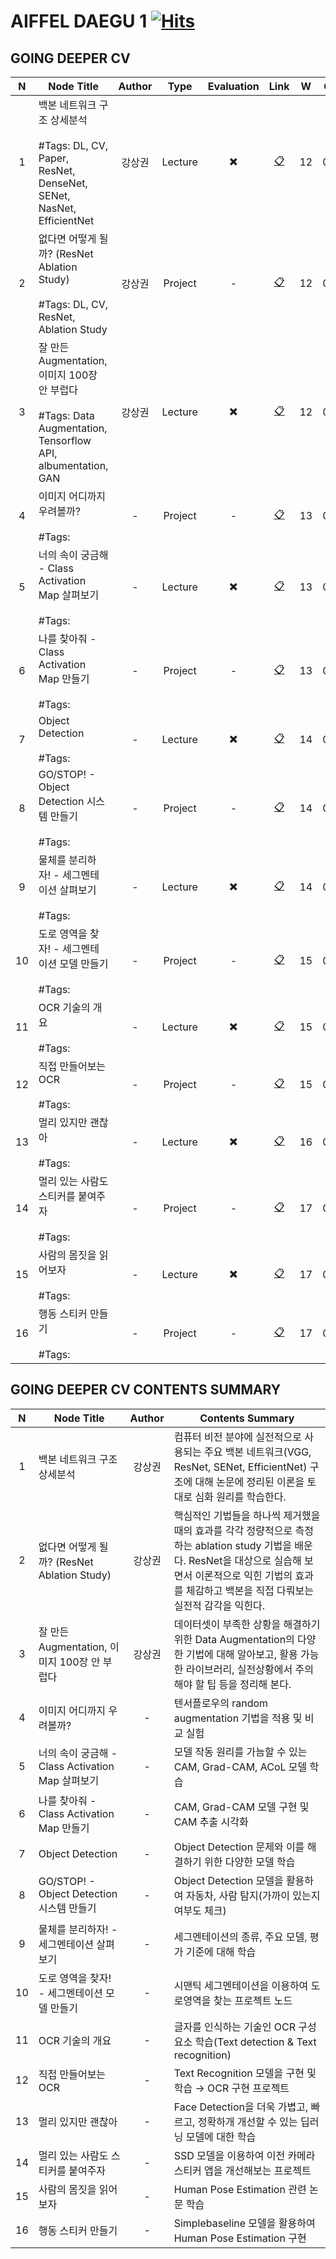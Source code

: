 # AIFFEL DAEGU 1 [![Hits](https://hits.seeyoufarm.com/api/count/incr/badge.svg?url=https%3A%2F%2Fgithub.com%2FHRPzz%2FAIFFEL%2Ftree%2Fmain%2FGOING_DEEPER_CV&count_bg=%2379C83D&title_bg=%23555555&icon=&icon_color=%23E7E7E7&title=hits&edge_flat=false)](https://hits.seeyoufarm.com)

## GOING DEEPER CV

|N|Node Title|Author|Type|Evaluation|Link|W|Open|Done|
|:---:|---|:---:|:---:|:---:|:---:|:---:|:---:|:---:|
|1|백본 네트워크 구조 상세분석<br><br>#Tags: DL, CV, Paper, ResNet, DenseNet, SENet, NasNet, EfficientNet|강상권|Lecture|✖️|[📋](Node_01/README.md)|12|03.15|✖️|
|2|없다면 어떻게 될까? (ResNet Ablation Study)<br><br>#Tags: DL, CV, ResNet, Ablation Study|강상권|Project|-|[📋](Node_02/README.md)|12|03.16|-|
|3|잘 만든 Augmentation, 이미지 100장 안 부럽다<br><br>#Tags: Data Augmentation, Tensorflow API, albumentation, GAN|강상권|Lecture|✖️|[📋](Node_03/README.md)|12|03.18|✖️|
|4|이미지 어디까지 우려볼까?<br><br>#Tags: |-|Project|-|[📋](Node_04/README.md)|13|03.21|-|
|5|너의 속이 궁금해 - Class Activation Map 살펴보기<br><br>#Tags: |-|Lecture|✖️|[📋](Node_05/README.md)|13|03.23|✖️|
|6|나를 찾아줘 - Class Activation Map 만들기<br><br>#Tags: |-|Project|-|[📋](Node_06/README.md)|13|03.24|-|
|7|Object Detection<br><br>#Tags: |-|Lecture|✖️|[📋](Node_07/README.md)|14|03.28|✖️|
|8|GO/STOP! - Object Detection 시스템 만들기<br><br>#Tags: |-|Project|-|[📋](Node_08/README.md)|14|03.29|-|
|9|물체를 분리하자! - 세그멘테이션 살펴보기<br><br>#Tags: |-|Lecture|✖️|[📋](Node_09/README.md)|14|03.31|✖️|
|10|도로 영역을 찾자! - 세그멘테이션 모델 만들기<br><br>#Tags: |-|Project|-|[📋](Node_10/README.md)|15|04.04|-|
|11|OCR 기술의 개요<br><br>#Tags: |-|Lecture|✖️|[📋](Node_11/README.md)|15|04.05|✖️|
|12|직접 만들어보는 OCR<br><br>#Tags: |-|Project|-|[📋](Node_12/README.md)|15|04.07|-|
|13|멀리 있지만 괜찮아<br><br>#Tags: |-|Lecture|✖️|[📋](Node_13/README.md)|16|04.11|✖️|
|14|멀리 있는 사람도 스티커를 붙여주자<br><br>#Tags: |-|Project|-|[📋](Node_14/README.md)|17|04.18|-|
|15|사람의 몸짓을 읽어보자<br><br>#Tags: |-|Lecture|✖️|[📋](Node_15/README.md)|17|04.19|✖️|
|16|행동 스티커 만들기<br><br>#Tags: |-|Project|-|[📋](Node_16/README.md)|17|04.21|-|

## GOING DEEPER CV CONTENTS SUMMARY

|N|Node Title|Author|Contents Summary|
|:---:|---|:---:|---|
|1|백본 네트워크 구조 상세분석|강상권|컴퓨터 비전 분야에 실전적으로 사용되는 주요 백본 네트워크(VGG, ResNet, SENet, EfficientNet) 구조에 대해 논문에 정리된 이론을 토대로 심화 원리를 학습한다.|
|2|없다면 어떻게 될까? (ResNet Ablation Study)|강상권|핵심적인 기법들을 하나씩 제거했을 때의 효과를 각각 정량적으로 측정하는 ablation study 기법을 배운다. ResNet을 대상으로 실습해 보면서 이론적으로 익힌 기법의 효과를 체감하고 백본을 직접 다뤄보는 실전적 감각을 익힌다.|
|3|잘 만든 Augmentation, 이미지 100장 안 부럽다|강상권|데이터셋이 부족한 상황을 해결하기 위한 Data Augmentation의 다양한 기법에 대해 알아보고, 활용 가능한 라이브러리, 실전상황에서 주의해야 할 팁 등을 정리해 본다.|
|4|이미지 어디까지 우려볼까?|-|텐서플로우의 random augmentation 기법을 적용 및 비교 실험|
|5|너의 속이 궁금해 - Class Activation Map 살펴보기|-|모델 작동 원리를 가늠할 수 있는 CAM, Grad-CAM, ACoL 모델 학습|
|6|나를 찾아줘 - Class Activation Map 만들기|-|CAM, Grad-CAM 모델 구현 및 CAM 추출 시각화|
|7|Object Detection|-|Object Detection 문제와 이를 해결하기 위한 다양한 모델 학습|
|8|GO/STOP! - Object Detection 시스템 만들기|-|Object Detection 모델을 활용하여 자동차, 사람 탐지(가까이 있는지 여부도 체크)|
|9|물체를 분리하자! - 세그멘테이션 살펴보기|-|세그멘테이션의 종류, 주요 모델, 평가 기준에 대해 학습|
|10|도로 영역을 찾자! - 세그멘테이션 모델 만들기|-|시맨틱 세그멘테이션을 이용하여 도로영역을 찾는 프로젝트 노드|
|11|OCR 기술의 개요|-|글자를 인식하는 기술인 OCR 구성요소 학습(Text detection & Text recognition)|
|12|직접 만들어보는 OCR|-|Text Recognition 모델을 구현 및 학습 → OCR 구현 프로젝트|
|13|멀리 있지만 괜찮아|-|Face Detection을 더욱 가볍고, 빠르고, 정확하개 개선할 수 있는 딥러닝 모델에 대한 학습|
|14|멀리 있는 사람도 스티커를 붙여주자|-|SSD 모델을 이용하여 이전 카메라 스티커 앱을 개선해보는 프로젝트|
|15|사람의 몸짓을 읽어보자|-|Human Pose Estimation 관련 논문 학습|
|16|행동 스티커 만들기|-|Simplebaseline 모델을 활용하여 Human Pose Estimation 구현|
